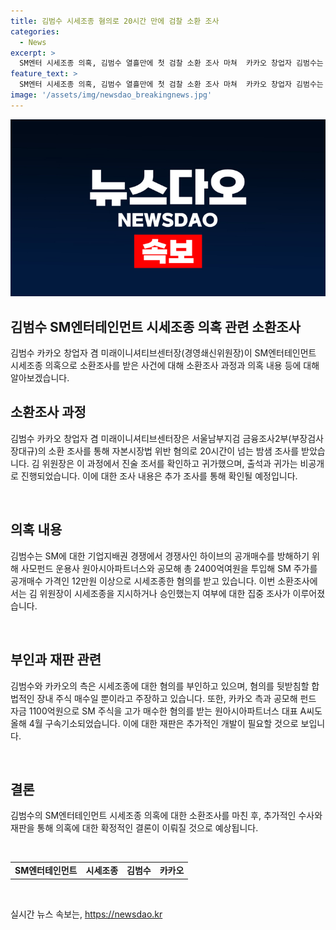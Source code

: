 ```yaml
---
title: 김범수 시세조종 혐의로 20시간 만에 검찰 소환 조사
categories:
  - News
excerpt: >
  SM엔터 시세조종 의혹, 김범수 열흘만에 첫 검찰 소환 조사 마쳐  카카오 창업자 김범수는 20시간이 넘는 밤샘 조사 끝에 자본시장법 위반 혐의로 검찰 소환 조사를 받았다. 김 위원장은 이전 출석·귀가 모두 취재진을 피해 비공개로 진행하였으며, 검찰은 시세조종을 지시하거나 승인했는지 여부를 집중적으로 살펴보았다. 혐의를 부인하고 있는 카카오와 김의장 변호인 측은 합법적인 장내 주식 매수일 뿐 시세조종한 사실이 없다고 주장하고 있다.
feature_text: >
  SM엔터 시세조종 의혹, 김범수 열흘만에 첫 검찰 소환 조사 마쳐  카카오 창업자 김범수는 20시간이 넘는 밤샘 조사 끝에 자본시장법 위반 혐의로 검찰 소환 조사를 받았다. 김 위원장은 이전 출석·귀가 모두 취재진을 피해 비공개로 진행하였으며, 검찰은 시세조종을 지시하거나 승인했는지 여부를 집중적으로 살펴보았다. 혐의를 부인하고 있는 카카오와 김의장 변호인 측은 합법적인 장내 주식 매수일 뿐 시세조종한 사실이 없다고 주장하고 있다.
image: '/assets/img/newsdao_breakingnews.jpg'
---
```


<p><img src="/assets/img/newsdao_breakingnews.jpg" alt="implanttips 속보" /></p>

<h2>김범수 SM엔터테인먼트 시세조종 의혹 관련 소환조사</h2>

<p>김범수 카카오 창업자 겸 미래이니셔티브센터장(경영쇄신위원장)이 SM엔터테인먼트 시세조종 의혹으로 소환조사를 받은 사건에 대해 소환조사 과정과 의혹 내용 등에 대해 알아보겠습니다.</p>

<h2 data-ke-size="size26">소환조사 과정</h2>

<p>김범수 카카오 창업자 겸 미래이니셔티브센터장은 서울남부지검 금융조사2부(부장검사 장대규)의 소환 조사를 통해 자본시장법 위반 혐의로 20시간이 넘는 밤샘 조사를 받았습니다. 김 위원장은 이 과정에서 진술 조서를 확인하고 귀가했으며, 출석과 귀가는 비공개로 진행되었습니다. 이에 대한 조사 내용은 추가 조사를 통해 확인될 예정입니다.</p>

<p data-ke-size="size16">&nbsp;</p>

<h2 data-ke-size="size26">의혹 내용</h2>

<p>김범수는 SM에 대한 기업지배권 경쟁에서 경쟁사인 하이브의 공개매수를 방해하기 위해 사모펀드 운용사 원아시아파트너스와 공모해 총 2400억여원을 투입해 SM 주가를 공개매수 가격인 12만원 이상으로 시세조종한 혐의를 받고 있습니다. 이번 소환조사에서는 김 위원장이 시세조종을 지시하거나 승인했는지 여부에 대한 집중 조사가 이루어졌습니다.</p>

<p data-ke-size="size16">&nbsp;</p>

<h2 data-ke-size="size26">부인과 재판 관련</h2>

<p>김범수와 카카오의 측은 시세조종에 대한 혐의를 부인하고 있으며, 혐의를 뒷받침할 합법적인 장내 주식 매수일 뿐이라고 주장하고 있습니다. 또한, 카카오 측과 공모해 펀드 자금 1100억원으로 SM 주식을 고가 매수한 혐의를 받는 원아시아파트너스 대표 A씨도 올해 4월 구속기소되었습니다. 이에 대한 재판은 추가적인 개발이 필요할 것으로 보입니다.</p>

<p data-ke-size="size16">&nbsp;</p>

<h2 data-ke-size="size26">결론</h2>

<p>김범수의 SM엔터테인먼트 시세조종 의혹에 대한 소환조사를 마친 후, 추가적인 수사와 재판을 통해 의혹에 대한 확정적인 결론이 이뤄질 것으로 예상됩니다.</p>

<p data-ke-size="size16">&nbsp;</p>

<table>
<tbody>
<tr>
<td style="text-align: center; height: 17px;"><b>SM엔터테인먼트</b></td>
<td style="text-align: center; height: 17px;"><b>시세조종</b></td>
<td style="text-align: center; height: 17px;"><b>김범수</b></td>
<td style="text-align: center; height: 17px;"><b>카카오</b></td>
</tr>
</tbody>
</table>

<p data-ke-size="size16">&nbsp;</p>
실시간 뉴스 속보는, <a href="https://newsdao.kr" rel="dofollow">https://newsdao.kr</a>


